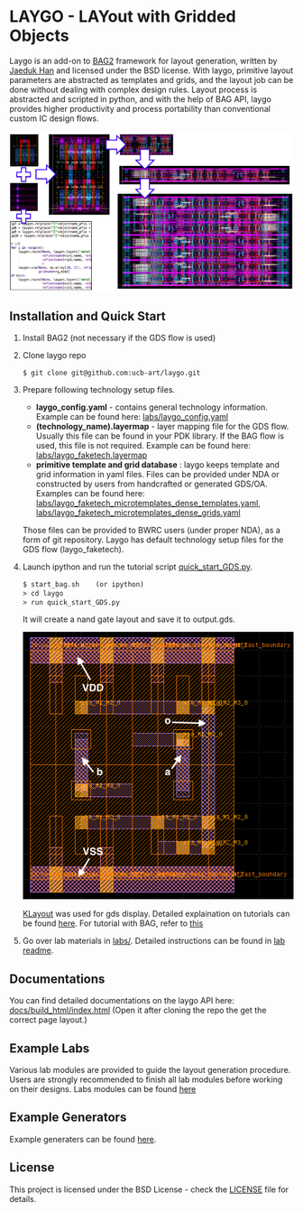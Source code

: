 # LAYGO - LAYout with Gridded Objects 

Laygo is an add-on to [BAG2](https://github.com/pkerichang/BAG_framework)
framework for layout generation, written by
[Jaeduk Han](jdhan@eecs.berkeley.edu) and licensed under the BSD license.
With laygo, primitive layout parameters are abstracted as templates and
grids, and the layout job can be done without dealing with complex
design rules.
Layout process is abstracted and scripted in python, and with the help
of BAG API, laygo provides higher productivity and process portability
than conventional custom IC design flows.

![laygo](images/laygo_concept.png)

## Installation and Quick Start
1. Install BAG2 (not necessary if the GDS flow is used)
2. Clone laygo repo
    ```
    $ git clone git@github.com:ucb-art/laygo.git
    ```
3. Prepare following technology setup files.
    * **laygo_config.yaml** - contains general technology information.
     Example can be found here:
     [labs/laygo_config.yaml](./labs/laygo_config.yaml)
    * **(technology_name).layermap** - layer mapping file for the GDS flow.
     Usually this file can be found in your PDK library.
     If the BAG flow is used, this file is not required.
     Example can be found here:
     [labs/laygo_faketech.layermap](./labs/laygo_faketech.layermap)
    * **primitive template and grid database** : laygo keeps template and
     grid information in yaml files. Files can be provided under NDA or
     constructed by users from handcrafted or generated GDS/OA.
     Examples can be found here:
     [labs/laygo_faketech_microtemplates_dense_templates.yaml](./labs/laygo_faketech_microtemplates_dense_templates.yaml),
     [labs/laygo_faketech_microtemplates_dense_grids.yaml](./labs/laygo_faketech_microtemplates_dense_grids.yaml)

    Those files can be provided to BWRC users (under proper NDA), as a
    form of git repository. Laygo has default technology setup files for
    the GDS flow (laygo_faketech).
4. Launch ipython and run the tutorial script
    [quick_start_GDS.py](./quick_start_GDS.py).
    ```
    $ start_bag.sh    (or ipython)
    > cd laygo
    > run quick_start_GDS.py
    ```
    It will create a nand gate layout and save it to output.gds.

    ![qs_nand](images/laygo_quickstart.png)

    [KLayout](http://www.klayout.de/) was used for gds display. Detailed
    explaination on tutorials can be found
    [here](docs/source/tutorial/tutorial_GDS.md).
    For tutorial with BAG, refer to [this](docs/source/tutorial/tutorial_BAG.md)

5. Go over lab materials in [labs/](./labs/). Detailed instructions
can be found in [lab readme](docs/labs.md).

## Documentations
You can find detailed documentations on the laygo API here:
[docs/build_html/index.html](docs/build_html/index.html)
(Open it after cloning the repo the get the correct page layout.)

## Example Labs
Various lab modules are provided to guide the layout generation
procedure. Users are strongly recommended to finish all lab modules
before working on their designs. Labs modules can be found [here](docs/build_html/labs.html)

## Example Generators
Example generaters can be found [here](docs/build_html/generators.html).

## License
This project is licensed under the BSD License - check the
[LICENSE](LICENSE) file for details.
